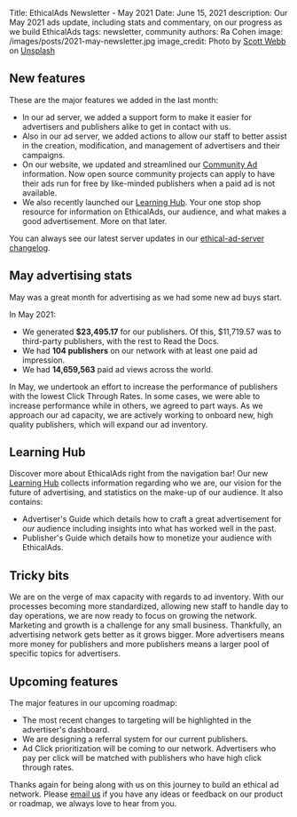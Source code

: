 Title: EthicalAds Newsletter - May 2021
Date: June 15, 2021
description: Our May 2021 ads update, including stats and commentary, on our progress as we build EthicalAds
tags: newsletter, community
authors: Ra Cohen
image: /images/posts/2021-may-newsletter.jpg
image_credit: <span>Photo by <a href="https://unsplash.com/@scottwebb?utm_source=unsplash&utm_medium=referral&utm_content=creditCopyText">Scott Webb</a> on <a href="https://unsplash.com/s/photos/simple?utm_source=unsplash&utm_medium=referral&utm_content=creditCopyText">Unsplash</a></span>


## New features

These are the major features we added in the last month:

* In our ad server, we added a support form to make it easier
  for advertisers and publishers alike to get in contact with us.
* Also in our ad server, we added actions to allow our staff to better assist in
  the creation, modification, and management of advertisers and their campaigns.
* On our website, we updated and streamlined our [Community Ad]({filename}/pages/vision.md#community-ads) information.
  Now open source community projects can apply to have their ads run for free
  by like-minded publishers when a paid ad is not available.
* We also recently launched our [Learning Hub]({filename}/pages/learning-hub/index.md).
  Your one stop shop resource for information on EthicalAds, our audience, and
  what makes a good advertisement. More on that later.

You can always see our latest server updates in our [ethical-ad-server changelog](https://ethical-ad-server.readthedocs.io/en/latest/developer/changelog.html).


## May advertising stats

May was a great month for advertising as we had some new ad buys start.

In May 2021:

* We generated **$23,495.17** for our publishers.
  Of this, $11,719.57 was to third-party publishers, with the rest to Read the Docs.
* We had **104 publishers** on our network with at least one paid ad impression.
* We had **14,659,563** paid ad views across the world.

In May, we undertook an effort to increase the performance of publishers
with the lowest Click Through Rates.
In some cases, we were able to increase performance
while in others, we agreed to part ways.
As we approach our ad capacity, we are actively working to onboard
new, high quality publishers, which will expand our ad inventory.


## Learning Hub

Discover more about EthicalAds right from the navigation bar!
Our new [Learning Hub]({filename}/learning-hub/) collects information regarding
who we are, our vision for the future of advertising,
and statistics on the make-up of our audience. It also contains:
* Advertiser's Guide which details how to craft a great advertisement
  for *our* audience including insights into what has worked well in the past.
* Publisher's Guide which details how to monetize your audience with EthicalAds.


## Tricky bits

We are on the verge of max capacity with regards to ad inventory.
With our processes becoming more standardized, allowing new staff to handle day to day operations,
we are now ready to focus on growing the network.
Marketing and growth is a challenge for any small business.
Thankfully, an advertising network gets better as it grows bigger.
More advertisers means more money for publishers and
more publishers means a larger pool of specific topics for advertisers.


## Upcoming features

The major features in our upcoming roadmap:

* The most recent changes to targeting will be highlighted in the advertiser's dashboard.
* We are designing a referral system for our current publishers.
* Ad Click prioritization will be coming to our network.
  Advertisers who pay per click will be matched with
  publishers who have high click through rates.


Thanks again for being along with us on this journey to build an ethical ad network.
Please [email us](mailto:ads@ethicalads.io) if you have any ideas or feedback on our product or roadmap,
we always love to hear from you.
